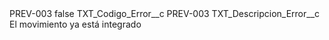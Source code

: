 <?xml version="1.0" encoding="UTF-8"?>
<CustomMetadata xmlns="http://soap.sforce.com/2006/04/metadata" xmlns:xsi="http://www.w3.org/2001/XMLSchema-instance" xmlns:xsd="http://www.w3.org/2001/XMLSchema">
    <label>PREV-003</label>
    <protected>false</protected>
    <values>
        <field>TXT_Codigo_Error__c</field>
        <value xsi:type="xsd:string">PREV-003</value>
    </values>
    <values>
        <field>TXT_Descripcion_Error__c</field>
        <value xsi:type="xsd:string">El movimiento ya está integrado</value>
    </values>
</CustomMetadata>
